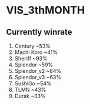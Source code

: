 ﻿# VIS_3thMONTH
## Currently winrate
1. Century ~53%
2. Machi Koro ~41%
3. Sheriff ~93%
4. Splendor ~59%
5. Splendor_v2 ~64%
6. Splendor_v3 ~63%
7. SushiGo ~54%
8. TLMN ~43%
9. Durak ~33%

